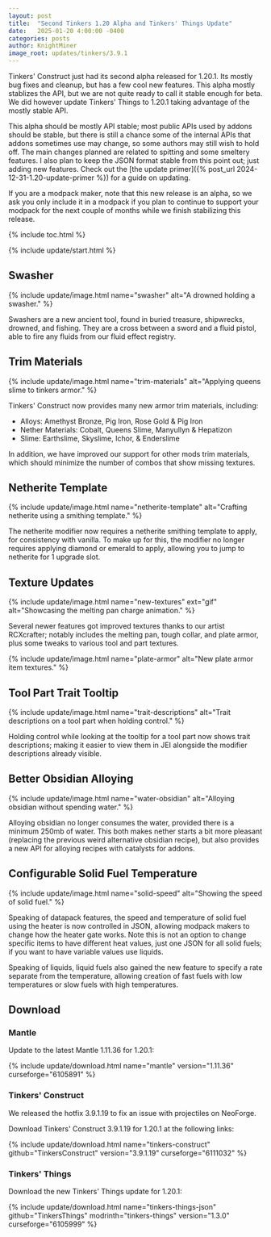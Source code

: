 ```yaml
---
layout: post
title:  "Second Tinkers 1.20 Alpha and Tinkers' Things Update"
date:   2025-01-20 4:00:00 -0400
categories: posts
author: KnightMiner
image_root: updates/tinkers/3.9.1
---
```

Tinkers' Construct just had its second alpha released for 1.20.1. Its mostly bug fixes and cleanup, but has a few cool new features.
This alpha mostly stablizes the API, but we are not quite ready to call it stable enough for beta. We did however update Tinkers' Things to 1.20.1 taking advantage of the mostly stable API.

This alpha should be mostly API stable; most public APIs used by addons should be stable, but there is still a chance some of the internal APIs that addons sometimes use may change, so some authors may still wish to hold off. The main changes planned are related to spitting and some smeltery features. I also plan to keep the JSON format stable from this point out; just adding new features. Check out the [the update primer]({% post_url 2024-12-31-1.20-update-primer %}) for a guide on updating.

If you are a modpack maker, note that this new release is an alpha, so we ask you only include it in a modpack if you plan to continue to support your modpack for the next couple of months while we finish stabilizing this release.

{% include toc.html %}

{% include update/start.html %}

## Swasher

{% include update/image.html name="swasher" alt="A drowned holding a swasher." %}

Swashers are a new ancient tool, found in buried treasure, shipwrecks, drowned, and fishing. They are a cross between a sword and a fluid pistol, able to fire any fluids from our fluid effect registry.

## Trim Materials

{% include update/image.html name="trim-materials" alt="Applying queens slime to tinkers armor." %}

Tinkers' Construct now provides many new armor trim materials, including:
* Alloys: Amethyst Bronze, Pig Iron, Rose Gold & Pig Iron
* Nether Materials: Cobalt, Queens Slime, Manyullyn & Hepatizon
* Slime: Earthslime, Skyslime, Ichor, & Enderslime

In addition, we have improved our support for other mods trim materials, which should minimize the number of combos that show missing textures.

## Netherite Template

{% include update/image.html name="netherite-template" alt="Crafting netherite using a smithing template." %}

The netherite modifier now requires a netherite smithing template to apply, for consistency with vanilla. To make up for this, the modifier no longer requires applying diamond or emerald to apply, allowing you to jump to netherite for 1 upgrade slot.

## Texture Updates

{% include update/image.html name="new-textures" ext="gif" alt="Showcasing the melting pan charge animation." %}

Several newer features got improved textures thanks to our artist RCXcrafter; notably includes the melting pan, tough collar, and plate armor, plus some tweaks to various tool and part textures.

{% include update/image.html name="plate-armor" alt="New plate armor item textures." %}

## Tool Part Trait Tooltip

{% include update/image.html name="trait-descriptions" alt="Trait descriptions on a tool part when holding control." %}

Holding control while looking at the tooltip for a tool part now shows trait descriptions; making it easier to view them in JEI alongside the modifier descriptions already visible.

## Better Obsidian Alloying

{% include update/image.html name="water-obsidian" alt="Alloying obsidian without spending water." %}

Alloying obsidian no longer consumes the water, provided there is a minimum 250mb of water. This both makes nether starts a bit more pleasant (replacing the previous weird alternative obsidian recipe), but also provides a new API for alloying recipes with catalysts for addons.

## Configurable Solid Fuel Temperature

{% include update/image.html name="solid-speed" alt="Showing the speed of solid fuel." %}

Speaking of datapack features, the speed and temperature of solid fuel using the heater is now controlled in JSON, allowing modpack makers to change how the heater gate works. Note this is not an option to change specific items to have different heat values, just one JSON for all solid fuels; if you want to have variable values use liquids.

Speaking of liquids, liquid fuels also gained the new feature to specify a rate separate from the temperature, allowing creation of fast fuels with low temperatures or slow fuels with high temperatures.

## Download

### Mantle

Update to the latest Mantle 1.11.36 for 1.20.1:

{% include update/download.html name="mantle" version="1.11.36" curseforge="6105891" %}

### Tinkers' Construct
<div class="hatnote">We released the hotfix 3.9.1.19 to fix an issue with projectiles on NeoForge.</div>

Download Tinkers' Construct 3.9.1.19 for 1.20.1 at the following links:

{% include update/download.html name="tinkers-construct" github="TinkersConstruct" version="3.9.1.19" curseforge="6111032" %}

### Tinkers' Things

Download the new Tinkers' Things update for 1.20.1:

{% include update/download.html name="tinkers-things-json" github="TinkersThings" modrinth="tinkers-things" version="1.3.0" curseforge="6105999" %}